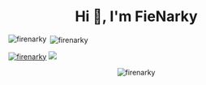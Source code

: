 <h1 align="center">Hi 👋, I'm FieNarky </h1>







<!---
FireNarky/FireNarky is a ✨ special ✨ repository because its `README.md` (this file) appears on my GitHub profile.
--->

<p>&nbsp;<img align="left" src="https://github-readme-stats.vercel.app/api?username=firenarky&show_icons=true&locale=en" alt="firenarky" /><img align="center" src="https://github-readme-streak-stats.herokuapp.com/?user=firenarky&" alt="firenarky" /></p>

<p align="left">
    <a href="https://github.com/ryo-ma/github-profile-trophy" style="display: inline-block;">
        <img src="https://github-profile-trophy.vercel.app/?username=firenarky" alt="firenarky" />
    </a>
    <img src="https://visitor-badge.glitch.me/badge?page_id=FireNarky&left_color=green&right_color=red" style="display: inline-block;"/>
</p>

<p align="center"><img align="center" src="https://github-readme-stats.vercel.app/api/top-langs?username=firenarky&show_icons=true&locale=en&layout=compact" alt="firenarky" /></p>



<!---
![FireNarky's GitHub Repository Contribution stats](https://github-contributor-stats.vercel.app/api?username=FireNarky)
<!---
